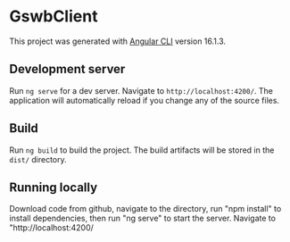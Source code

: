 # GswbClient

This project was generated with [Angular CLI](https://github.com/angular/angular-cli) version 16.1.3.

## Development server

Run `ng serve` for a dev server. Navigate to `http://localhost:4200/`. The application will automatically reload if you change any of the source files.

## Build

Run `ng build` to build the project. The build artifacts will be stored in the `dist/` directory.

## Running locally

Download code from github, navigate to the directory, run "npm install" to install dependencies, then run "ng serve" to start the server.  Navigate to "http://localhost:4200/

